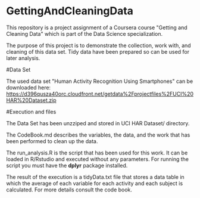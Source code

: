 # GettingAndCleaningData

This repository is a project assignment of a Coursera course "Getting and Cleaning Data" which is part of the Data Science specialization.

The purpose of this project is to demonstrate the collection, work with, and cleaning of this data set. Tidy data have been prepared so can be used for later analysis.

#Data Set

The used data set "Human Activity Recognition Using Smartphones" can be downloaded here: https://d396qusza40orc.cloudfront.net/getdata%2Fprojectfiles%2FUCI%20HAR%20Dataset.zip

#Execution and files

The Data Set has been unzziped and stored in UCI HAR Dataset/ directory.

The CodeBook.md describes the variables, the data, and the work that has been performed to clean up the data.

The run_analysis.R is the script that has been used for this work. It can be loaded in R/Rstudio and executed without any parameters.
For running the script you must have the **dplyr** package installed.

The result of the execution is a tidyData.txt file that stores a data table in which the average of each variable for each activity and each subject is calculated. For more details consult the code book.
